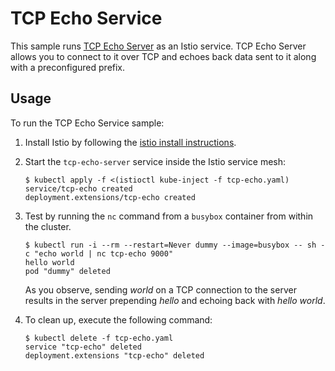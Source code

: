# TCP Echo Service

This sample runs [TCP Echo Server](src/) as an Istio service. TCP Echo Server
allows you to connect to it over TCP and echoes back data sent to it along with
a preconfigured prefix.

## Usage

To run the TCP Echo Service sample:

1. Install Istio by following the [istio install instructions](https://istio.io/docs/setup/kubernetes/quick-start.html).

2. Start the `tcp-echo-server` service inside the Istio service mesh:

   ```console
   $ kubectl apply -f <(istioctl kube-inject -f tcp-echo.yaml)
   service/tcp-echo created
   deployment.extensions/tcp-echo created
   ```

3. Test by running the `nc` command from a `busybox` container from within the cluster.

   ```console
   $ kubectl run -i --rm --restart=Never dummy --image=busybox -- sh -c "echo world | nc tcp-echo 9000"
   hello world
   pod "dummy" deleted
   ```

   As you observe, sending _world_ on a TCP connection to the server results in
   the server prepending _hello_ and echoing back with _hello world_.

4. To clean up, execute the following command:

   ```console
   $ kubectl delete -f tcp-echo.yaml
   service "tcp-echo" deleted
   deployment.extensions "tcp-echo" deleted
   ```
